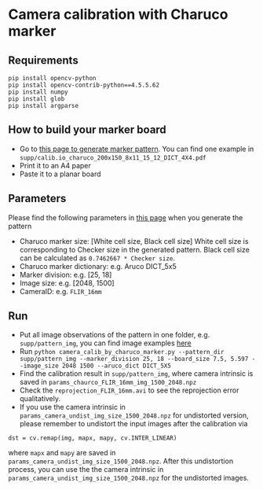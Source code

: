 # Camera calibration with Charuco marker

## Requirements
```
pip install opencv-python
pip install opencv-contrib-python==4.5.5.62
pip install numpy
pip install glob
pip install argparse
```


## How to build your marker board
- Go to [this page to generate marker pattern](https://calib.io/pages/camera-calibration-pattern-generator). You can find one example in `supp/calib.io_charuco_200x150_8x11_15_12_DICT_4X4.pdf`
- Print it to an A4 paper
- Paste it to a planar board


## Parameters

Please find the following parameters in [this page](https://calib.io/pages/camera-calibration-pattern-generator) when you generate the pattern 

- Charuco marker size: [White cell size, Black cell size] White cell size is corresponding to Checker size in the generated pattern. Black cell size can be calculated as `0.7462667 * Checker size`.
- Charuco marker dictionary: e.g. Aruco DICT_5x5
- Marker division: e.g. [25, 18]
- Image size: e.g. [2048, 1500]
- CameraID: e.g. `FLIR_16mm`

## Run 
- Put all image observations of the pattern in one folder, e.g. `supp/pattern_img`, you can find image examples [here](https://drive.google.com/drive/folders/1w_VAt4NYT4TeOBuxKc9zEmJA08rVFynX?usp=sharing)
- Run `python camera_calib_by_charuco_marker.py --pattern_dir supp/pattern_img --marker_division 25, 18 --board_size 7.5, 5.597 --image_size 2048 1500 --aruco_dict DICT_5X5`
- Find the calibration result in `supp/pattern_img`, where camera intrinsic is saved in `params_chaurco_FLIR_16mm_img_1500_2048.npz`
- Check the `reprojection_FLIR_16mm.avi` to see the reprojection error qualitatively.
- If you use the camera intrinsic in `params_camera_undist_img_size_1500_2048.npz` for undistorted version, please remember to undistort the input images after the calibration via

```
dst = cv.remap(img, mapx, mapy, cv.INTER_LINEAR)
```
where `mapx` and `mapy` are saved in `params_camera_undist_img_size_1500_2048.npz`. After this undistortion process, you can use the the camera intrinsic in `params_camera_undist_img_size_1500_2048.npz` for the undistorted images.